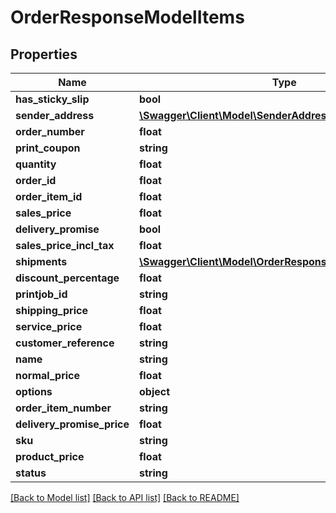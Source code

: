 # OrderResponseModelItems

## Properties
Name | Type | Description | Notes
------------ | ------------- | ------------- | -------------
**has_sticky_slip** | **bool** |  | [optional] 
**sender_address** | [**\Swagger\Client\Model\SenderAddress1**](SenderAddress1.md) |  | 
**order_number** | **float** |  | 
**print_coupon** | **string** |  | [optional] 
**quantity** | **float** |  | 
**order_id** | **float** |  | 
**order_item_id** | **float** |  | 
**sales_price** | **float** |  | 
**delivery_promise** | **bool** |  | [optional] 
**sales_price_incl_tax** | **float** |  | 
**shipments** | [**\Swagger\Client\Model\OrderResponseModelShipments1[]**](OrderResponseModelShipments1.md) |  | 
**discount_percentage** | **float** |  | [optional] 
**printjob_id** | **string** |  | [optional] 
**shipping_price** | **float** |  | 
**service_price** | **float** |  | 
**customer_reference** | **string** |  | [optional] 
**name** | **string** |  | 
**normal_price** | **float** |  | 
**options** | **object** |  | 
**order_item_number** | **string** |  | 
**delivery_promise_price** | **float** |  | [optional] 
**sku** | **string** |  | 
**product_price** | **float** |  | 
**status** | **string** |  | 

[[Back to Model list]](../README.md#documentation-for-models) [[Back to API list]](../README.md#documentation-for-api-endpoints) [[Back to README]](../README.md)


